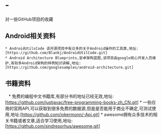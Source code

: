 # -
对一些GitHub项目的收藏
## Android相关资料
    * AndroidUtilsCode 该开源项目中有众多的关于Android操作的工具类,地址:[https://github.com/Blankj/AndroidUtilCode.git]
    * Android Architecture Blueprints,安卓架构蓝图,该项目由google核心开发人员维护,有较多Android架构的样例知识讲解,地址:[https://github.com/googlesamples/android-architecture.git]


## 书籍资料
    * 免费的编程中文书籍库,有部分书的地址已经无效,地址:[https://github.com/justjavac/free-programming-books-zh_CN.git]
    * 一些应用的官网API,可以获取到很多免费的数据源,但是是否能用于商业不确定,可测试使用,地址:[https://github.com/jokermonn/-Api.git]
    * awesome拥有众多技术的相关书籍或者文章,适合学习使用,地址:[https://github.com/sindresorhus/awesome.git]
